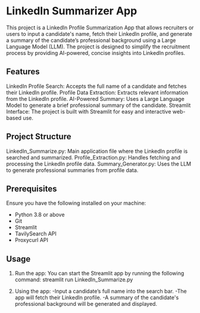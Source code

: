 # LinkedIn Summarizer App

This project is a LinkedIn Profile Summarization App that allows recruiters or users to input a candidate's name, fetch their LinkedIn profile, and generate a summary of the candidate’s professional background using a Large Language Model (LLM). The project is designed to simplify the recruitment process by providing AI-powered, concise insights into LinkedIn profiles.

## Features

LinkedIn Profile Search: Accepts the full name of a candidate and fetches their LinkedIn profile.
Profile Data Extraction: Extracts relevant information from the LinkedIn profile.
AI-Powered Summary: Uses a Large Language Model to generate a brief professional summary of the candidate.
Streamlit Interface: The project is built with Streamlit for easy and interactive web-based use.


## Project Structure

LinkedIn_Summarize.py: Main application file where the LinkedIn profile is searched and summarized.
Profile_Extraction.py: Handles fetching and processing the LinkedIn profile data.
Summary_Generator.py: Uses the LLM to generate professional summaries from profile data.


## Prerequisites

Ensure you have the following installed on your machine:

- Python 3.8 or above
- Git
- Streamlit
- TavilySearch API
- Proxycurl API

## Usage

1. Run the app:
You can start the Streamlit app by running the following command:
streamlit run LinkedIn_Summarize.py

2. Using the app:
-Input a candidate’s full name into the search bar.
-The app will fetch their LinkedIn profile.
-A summary of the candidate's professional background will be generated and displayed.
